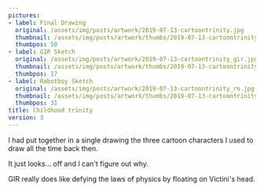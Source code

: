 ```yaml
---
pictures:
- label: Final Drawing
  original: /assets/img/posts/artwork/2019-07-13-cartoontrinity.jpg
  thumbnail: /assets/img/posts/artwork/thumbs/2019-07-13-cartoontrinity.jpg
  thumbpos: 50
- label: GIR Sketch
  original: /assets/img/posts/artwork/2019-07-13-cartoontrinity_gir.jpg
  thumbnail: /assets/img/posts/artwork/thumbs/2019-07-13-cartoontrinity_gir.jpg
  thumbpos: 17
- label: Robotboy Sketch
  original: /assets/img/posts/artwork/2019-07-13-cartoontrinity_ro.jpg
  thumbnail: /assets/img/posts/artwork/thumbs/2019-07-13-cartoontrinity_ro.jpg
  thumbpos: 31
title: Childhood trinity
version: 3
---
```

I had put together in a single drawing the three cartoon characters I used to draw all the time back then.

It just looks... off and I can't figure out why.

GIR really does like defying the laws of physics by floating on Victini's head.
